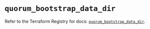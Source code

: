 # `quorum_bootstrap_data_dir`

Refer to the Terraform Registry for docs: [`quorum_bootstrap_data_dir`](https://registry.terraform.io/providers/consensys/quorum/0.3.0/docs/resources/bootstrap_data_dir).
